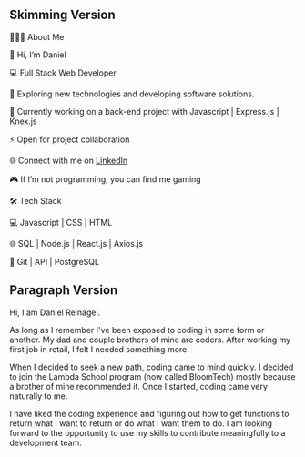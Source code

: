 ## Skimming Version

👨🏻‍💻 About Me

👋 Hi, I’m Daniel

💻 Full Stack Web Developer

🤔 Exploring new technologies and developing software solutions.

🌱 Currently working on a back-end project with Javascript | Express.js | Knex.js

⚡ Open for project collaboration

🌐 Connect with me on <a href="https://www.linkedin.com/in/danielreinagel/">LinkedIn</a>

🎮 If I’m not programming, you can find me gaming


🛠️ Tech Stack


💻 Javascript | CSS | HTML

🌐 SQL | Node.js | React.js | Axios.js

🔧 Git | API | PostgreSQL

## Paragraph Version

Hi, I am Daniel Reinagel.

As long as I remember I've been exposed to coding in some form or another. My dad and couple brothers of mine are coders. After working my first job in retail, I felt I needed something more.

When I decided to seek a new path, coding came to mind quickly. I decided to join the Lambda School program (now called BloomTech) mostly because a brother of mine recommended it. Once I started, coding came very naturally to me.

I have liked the coding experience and figuring out how to get functions to return what I want to return or do what I want them to do. I am looking forward to the opportunity to use my skills to contribute meaningfully to a development team.
